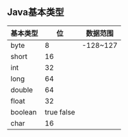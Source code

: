 ## Java基本类型



| 基本类型 | 位         | 数据范围 |
| -------- | ---------- | -------- |
| byte     | 8          | -128~127 |
| short    | 16         |          |
| int      | 32         |          |
| long     | 64         |          |
| double   | 64         |          |
| float    | 32         |          |
| boolean  | true false |          |
| char     | 16         |          |

